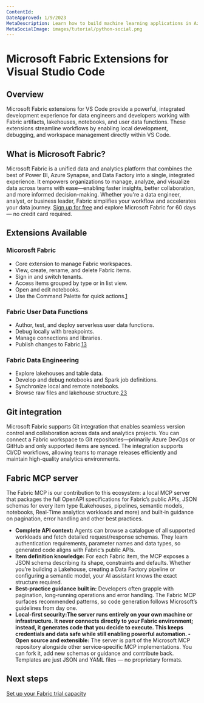 ```yaml
---
ContentId:
DateApproved: 1/9/2023
MetaDescription: Learn how to build machine learning applications in Azure Machine Learning using the Visual Studio Code extension
MetaSocialImage: images/tutorial/python-social.png
---
```


# Microsoft Fabric Extensions for Visual Studio Code

## Overview
Microsoft Fabric extensions for VS Code provide a powerful, integrated development experience for data engineers and developers working with Fabric artifacts, lakehouses, notebooks, and user data functions. These extensions streamline workflows by enabling local development, debugging, and workspace management directly within VS Code.

## What is Microsoft Fabric?
Microsoft Fabric is a unified data and analytics platform that combines the best of Power BI, Azure Synapse, and Data Factory into a single, integrated experience. It empowers organizations to manage, analyze, and visualize data across teams with ease—enabling faster insights, better collaboration, and more informed decision-making. Whether you're a data engineer, analyst, or business leader, Fabric simplifies your workflow and accelerates your data journey.
[Sign up for free](https://app.fabric.microsoft.com/?pbi_source=learn-vscodedocs-microsoft-fabric-quickstart) and explore Microsoft Fabric for 60 days — no credit card required. 

## Extensions Available

### Micorosft Fabric 
- Core extension to manage Fabric workspaces.
- View, create, rename, and delete Fabric items.
- Sign in and switch tenants.
- Access items grouped by type or in list view.
- Open and edit notebooks.
- Use the Command Palette for quick actions.[1](https://learn.microsoft.com/fabric/data-engineering/set-up-fabric-vs-code-extension)

### Fabric User Data Functions
- Author, test, and deploy serverless user data functions.
- Debug locally with breakpoints.
- Manage connections and libraries.
- Publish changes to Fabric.[1](https://learn.microsoft.com/fabric/data-engineering/set-up-fabric-vs-code-extension)[3](https://blog.fabric.microsoft.com/en/blog/boost-your-development-with-microsoft-fabric-extensions-for-visual-studio-code?ft=Microsoft-fabric:category)

### Fabric Data Engineering
- Explore lakehouses and table data.
- Develop and debug notebooks and Spark job definitions.
- Synchronize local and remote notebooks.
- Browse raw files and lakehouse structure.[2](https://learn.microsoft.com/fabric/data-engineering/setup-vs-code-extension)[3](https://blog.fabric.microsoft.com/en/blog/boost-your-development-with-microsoft-fabric-extensions-for-visual-studio-code?ft=Microsoft-fabric:category)

## Git integration
Microsoft Fabric supports Git integration that enables seamless version control and collaboration across data and analytics projects. You can connect a Fabric workspace to Git repositories—primarily Azure DevOps or GitHub and only supported items are synced. The integration supports CI/CD workflows, allowing teams to manage releases efficiently and maintain high-quality analytics environments. 

## Fabric MCP server 
The Fabric MCP is our contribution to this ecosystem: a local MCP server that packages the full OpenAPI specifications for Fabric’s public APIs, JSON schemas for every item type (Lakehouses, pipelines, semantic models, notebooks, Real‑Time analytics workloads and more) and built‑in guidance on pagination, error handling and other best practices. 

- **Complete API context:** Agents can browse a catalogue of all supported workloads and fetch detailed request/response schemas. They learn authentication requirements, parameter names and data types, so generated code aligns with Fabric’s public APIs. 
- **Item definition knowledge:** For each Fabric item, the MCP exposes a JSON schema describing its shape, constraints and defaults. Whether you’re building a Lakehouse, creating a Data Factory pipeline or configuring a semantic model, your AI assistant knows the exact structure required. 
- **Best‑practice guidance built in:** Developers often grapple with pagination, long‑running operations and error handling. The Fabric MCP surfaces recommended patterns, so code generation follows Microsoft’s guidelines from day one. 
- **Local‑first security:**The server runs entirely on your own machine or infrastructure. It never connects directly to your Fabric environment; instead, it generates code that you decide to execute. This keeps credentials and data safe while still enabling powerful automation. 
-** Open source and extensible:** The server is part of the Microsoft MCP repository alongside other service‑specific MCP implementations. You can fork it, add new schemas or guidance and contribute back. Templates are just JSON and YAML files — no proprietary formats. 

## Next steps
[Set up your Fabric trial capacity](https://learn.microsoft.com/fabric/fundamentals/fabric-trial)
